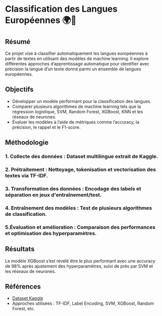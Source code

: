 # Classification des Langues Européennes 🌍📝
## Résumé
Ce projet vise à classifier automatiquement les langues européennes à partir de textes en utilisant des modèles de machine learning. Il explore différentes approches d’apprentissage automatique pour identifier avec précision la langue d’un texte donné parmi un ensemble de langues européennes.
## Objectifs
- Développer un modèle performant pour la classification des langues.
- Comparer plusieurs algorithmes de machine learning tels que la régression logistique, SVM, Random Forest, XGBoost, KNN et les réseaux de neurones.
- Évaluer les modèles à l’aide de métriques comme l’accuracy, la précision, le rappel et le F1-score.
##  Méthodologie
### 1. Collecte des données : Dataset multilingue extrait de Kaggle.
### 2. Prétraitement : Nettoyage, tokenisation et vectorisation des textes via TF-IDF.
### 3. Transformation des données : Encodage des labels et séparation en jeux d'entraînement/test.
### 4. Entraînement des modèles : Test de plusieurs algorithmes de classification.
### 5.Évaluation et amélioration : Comparaison des performances et optimisation des hyperparamètres.
## Résultats
Le modèle XGBoost s’est révélé être le plus performant avec une accuracy de 98% après ajustement des hyperparamètres, suivi de près par SVM et les réseaux de neurones.
## Références
- [Dataset Kaggle](https://www.kaggle.com/datasets/zarajamshaid/language-identification-datasst)
- Approches utilisées : TF-IDF, Label Encoding, SVM, XGBoost, Random Forest, etc.
  





